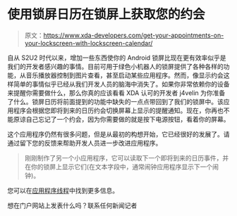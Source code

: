 # 使用锁屏日历在锁屏上获取您的约会

> 原文：<https://www.xda-developers.com/get-your-appointments-on-your-lockscreen-with-lockscreen-calendar/>

自从 S2U2 时代以来，增加一些东西使你的 Android 锁屏比现在更有效率似乎是我们的开发者感兴趣的事情。目前可用于绿色小机器人的锁屏提供了各种各样的功能，从音乐播放器控制到图片查看，甚至启动某些应用程序。然而，像显示约会这样简单的事情似乎已经从我们开发人员的脑海中消失了。如果你非常依赖你的设备来提醒你需要做什么，那么你真的应该看看 XDA 认可的开发者 j4velin 为你准备了什么。锁屏日历将前面提到的功能中缺失的一点点带回到了我们的锁屏中。该应用程序会根据您即将到来的日历约会切换屏幕上显示的提醒通知。现在，你再也不能原谅自己忘记了一个约会，因为你需要做的就是按下电源按钮，看着你的屏幕。

这个应用程序仍然有很多问题，但是从最初的构想开始，它已经很好的发展了。请通过留下您的反馈来帮助开发人员进一步改进应用程序。

> 刚刚制作了另一个小应用程序，它可以读取下一个即将到来的日历事件，并在你的锁屏上显示它们(在文本字段中，通常闹钟应用程序显示下一个闹钟)。

您可以在[应用程序线程](http://forum.xda-developers.com/showthread.php?t=1179282)中找到更多信息。

想在门户网站上发表什么吗？联系任何新闻记者